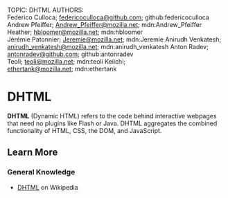 TOPIC: DHTML
AUTHORS: Federico Culloca; federicoculloca@github.com; github:federicoculloca
         Andrew Pfeiffer; Andrew_Pfeiffer@mozilla.net; mdn:Andrew_Pfeiffer
         Heather; hbloomer@mozilla.net; mdn:hbloomer
         Jérémie Patonnier; Jeremie@mozilla.net; mdn:Jeremie
         Anirudh Venkatesh; anirudh_venkatesh@mozilla.net; mdn:anirudh_venkatesh
         Anton Radev; antonradev@github.com; github:antonradev
         Teoli; teoli@mozilla.net; mdn:teoli
         Keiichi; ethertank@mozilla.net; mdn:ethertank

# DHTML

**DHTML** (Dynamic HTML) refers to the code behind interactive webpages that need no plugins like
Flash or Java. DHTML aggregates the combined functionality of HTML, CSS, the DOM, and JavaScript.

## Learn More

### General Knowledge

- [DHTML](https://en.wikipedia.org/wiki/Dynamic%20HTML) on Wikipedia
